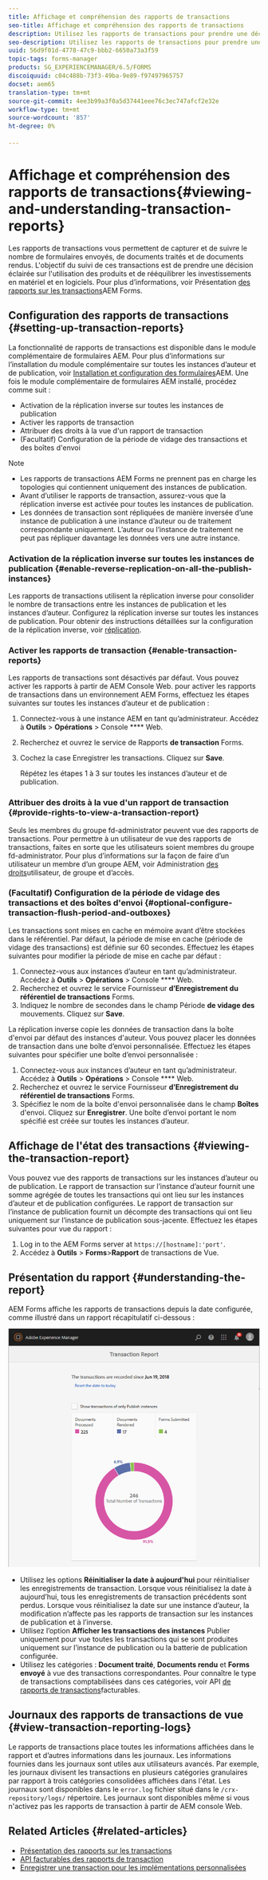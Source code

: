 ```yaml
---
title: Affichage et compréhension des rapports de transactions
seo-title: Affichage et compréhension des rapports de transactions
description: Utilisez les rapports de transactions pour prendre une décision éclairée sur l'utilisation des produits et rééquilibrer les investissements en matériel et en logiciels.
seo-description: Utilisez les rapports de transactions pour prendre une décision éclairée sur l'utilisation des produits et rééquilibrer les investissements en matériel et en logiciels.
uuid: 56d9f01d-4778-47c9-bbb2-6650a73a3f59
topic-tags: forms-manager
products: SG_EXPERIENCEMANAGER/6.5/FORMS
discoiquuid: c04c488b-73f3-49ba-9e89-f97497965757
docset: aem65
translation-type: tm+mt
source-git-commit: 4ee3b99a3f0a5d37441eee76c3ec747afcf2e32e
workflow-type: tm+mt
source-wordcount: '857'
ht-degree: 0%

---
```



# Affichage et compréhension des rapports de transactions{#viewing-and-understanding-transaction-reports}

Les rapports de transactions vous permettent de capturer et de suivre le nombre de formulaires envoyés, de documents traités et de documents rendus. L&#39;objectif du suivi de ces transactions est de prendre une décision éclairée sur l&#39;utilisation des produits et de rééquilibrer les investissements en matériel et en logiciels. Pour plus d’informations, voir Présentation [des rapports sur les transactions](../../forms/using/transaction-reports-overview.md)AEM Forms.

## Configuration des rapports de transactions  {#setting-up-transaction-reports}

La fonctionnalité de rapports de transactions est disponible dans le module complémentaire de formulaires AEM. Pour plus d’informations sur l’installation du module complémentaire sur toutes les instances d’auteur et de publication, voir [Installation et configuration des formulaires](/help/forms/using/installing-configuring-aem-forms-osgi.md)AEM. Une fois le module complémentaire de formulaires AEM installé, procédez comme suit :

* Activation de la réplication inverse sur toutes les instances de publication
* Activer les rapports de transaction
* Attribuer des droits à la vue d&#39;un rapport de transaction
* (Facultatif) Configuration de la période de vidage des transactions et des boîtes d&#39;envoi [](/help/forms/using/installing-configuring-aem-forms-osgi.md)

>[!NOTE]
>
>* Les rapports de transactions AEM Forms ne prennent pas en charge les topologies qui contiennent uniquement des instances de publication.
>* Avant d’utiliser le rapports de transaction, assurez-vous que la réplication inverse est activée pour toutes les instances de publication.
>* Les données de transaction sont répliquées de manière inversée d’une instance de publication à une instance d’auteur ou de traitement correspondante uniquement. L’auteur ou l’instance de traitement ne peut pas répliquer davantage les données vers une autre instance.

>



### Activation de la réplication inverse sur toutes les instances de publication {#enable-reverse-replication-on-all-the-publish-instances}

Les rapports de transactions utilisent la réplication inverse pour consolider le nombre de transactions entre les instances de publication et les instances d’auteur. Configurez la réplication inverse sur toutes les instances de publication. Pour obtenir des instructions détaillées sur la configuration de la réplication inverse, voir [réplication](/help/sites-deploying/replication.md).

### Activer les rapports de transaction {#enable-transaction-reports}

Les rapports de transactions sont désactivés par défaut. Vous pouvez activer les rapports à partir de AEM Console Web. pour activer les rapports de transactions dans un environnement AEM Forms, effectuez les étapes suivantes sur toutes les instances d’auteur et de publication :

1. Connectez-vous à une instance AEM en tant qu’administrateur. Accédez à **Outils** > **Opérations** > Console **** Web.
1. Recherchez et ouvrez le service de Rapports **de transaction** Forms.
1. Cochez la case Enregistrer les transactions. Cliquez sur **Save**.

   Répétez les étapes 1 à 3 sur toutes les instances d’auteur et de publication.

### Attribuer des droits à la vue d&#39;un rapport de transaction {#provide-rights-to-view-a-transaction-report}

Seuls les membres du groupe fd-administrator peuvent vue des rapports de transactions. Pour permettre à un utilisateur de vue des rapports de transactions, faites en sorte que les utilisateurs soient membres du groupe fd-administrator. Pour plus d’informations sur la façon de faire d’un utilisateur un membre d’un groupe AEM, voir Administration [des droits](/help/sites-administering/user-group-ac-admin.md)utilisateur, de groupe et d’accès.

### (Facultatif) Configuration de la période de vidage des transactions et des boîtes d&#39;envoi {#optional-configure-transaction-flush-period-and-outboxes}

Les transactions sont mises en cache en mémoire avant d’être stockées dans le référentiel. Par défaut, la période de mise en cache (période de vidage des transactions) est définie sur 60 secondes. Effectuez les étapes suivantes pour modifier la période de mise en cache par défaut :

1. Connectez-vous aux instances d’auteur en tant qu’administrateur. Accédez à **Outils** > **Opérations** > Console **** Web.
1. Recherchez et ouvrez le service Fournisseur **d’Enregistrement du référentiel de transactions** Forms.
1. Indiquez le nombre de secondes dans le champ Période **de vidage des** mouvements. Cliquez sur **Save**.

La réplication inverse copie les données de transaction dans la boîte d&#39;envoi par défaut des instances d&#39;auteur. Vous pouvez placer les données de transaction dans une boîte d’envoi personnalisée. Effectuez les étapes suivantes pour spécifier une boîte d’envoi personnalisée :

1. Connectez-vous aux instances d’auteur en tant qu’administrateur. Accédez à **Outils** > **Opérations** > Console **** Web.
1. Recherchez et ouvrez le service Fournisseur **d’Enregistrement du référentiel de transactions** Forms.
1. Spécifiez le nom de la boîte d&#39;envoi personnalisée dans le champ **Boîtes** d&#39;envoi. Cliquez sur **Enregistrer**. Une boîte d’envoi portant le nom spécifié est créée sur toutes les instances d’auteur.

## Affichage de l&#39;état des transactions {#viewing-the-transaction-report}

Vous pouvez vue des rapports de transactions sur les instances d’auteur ou de publication. Le rapport de transaction sur l’instance d’auteur fournit une somme agrégée de toutes les transactions qui ont lieu sur les instances d’auteur et de publication configurées. Le rapport de transaction sur l’instance de publication fournit un décompte des transactions qui ont lieu uniquement sur l’instance de publication sous-jacente. Effectuez les étapes suivantes pour vue du rapport :

1. Log in to the AEM Forms server at `https://[hostname]:'port'`.
1. Accédez à **Outils** > **Forms**>**Rapport** de transactions de Vue.

## Présentation du rapport {#understanding-the-report}

AEM Forms affiche les rapports de transactions depuis la date configurée, comme illustré dans un rapport récapitulatif ci-dessous :

![exemple-transaction-rapport-auteur](assets/sample-transaction-report-author.png)

* Utilisez les options **Réinitialiser la date à aujourd&#39;hui** pour réinitialiser les enregistrements de transaction. Lorsque vous réinitialisez la date à aujourd’hui, tous les enregistrements de transaction précédents sont perdus. Lorsque vous réinitialisez la date sur une instance d’auteur, la modification n’affecte pas les rapports de transaction sur les instances de publication et à l’inverse.
* Utilisez l’option **Afficher les transactions des instances** Publier uniquement pour vue toutes les transactions qui se sont produites uniquement sur l’instance de publication ou la batterie de publication configurée.
* Utilisez les catégories : **Document traité**, **Documents rendu** et **Forms envoyé** à vue des transactions correspondantes. Pour connaître le type de transactions comptabilisées dans ces catégories, voir API [de rapports de transactions](../../forms/using/transaction-reports-billable-apis.md)facturables.

## Journaux des rapports de transactions de vue {#view-transaction-reporting-logs}

Le rapports de transactions place toutes les informations affichées dans le rapport et d’autres informations dans les journaux. Les informations fournies dans les journaux sont utiles aux utilisateurs avancés. Par exemple, les journaux divisent les transactions en plusieurs catégories granulaires par rapport à trois catégories consolidées affichées dans l&#39;état. Les journaux sont disponibles dans le `error.log` fichier situé dans le `/crx-repository/logs/` répertoire. Les journaux sont disponibles même si vous n&#39;activez pas les rapports de transaction à partir de AEM console Web.

## Related Articles {#related-articles}

* [Présentation des rapports sur les transactions](../../forms/using/transaction-reports-overview.md)
* [API facturables des rapports de transaction](../../forms/using/transaction-reports-billable-apis.md)
* [Enregistrer une transaction pour les implémentations personnalisées](/help/forms/using/record-transaction-custom-implementation.md)


